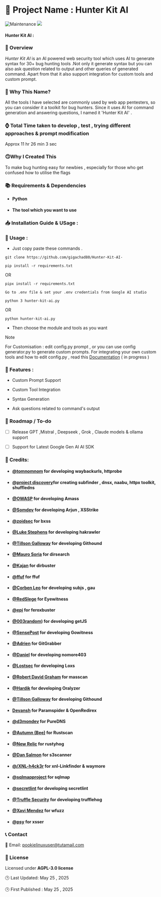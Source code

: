 


🚀 Project Name : Hunter Kit AI
===============

![Maintenance](https://img.shields.io/badge/Maintained%3F-yes-pink.svg)
<a href="https://github.com/gigachad80/grep-backURLs/issues"><img src="https://img.shields.io/badge/contributions-welcome-brightgreen.svg?style=flat"></a>

#### Hunter Kit AI : 

### 📌 Overview


 *_Hunter Kit AI_* is an AI powered web security tool which uses AI to generate syntax for 30+ bug hunting tools .Not only it generate syntax but you can also ask question related to output and other queries of generated command. Apart from that it also support integration for custom tools and custom prompt. 

### 🤔 Why This Name?

All the tools I have selected are commonly used by web app pentesters, so you can consider it a toolkit for bug hunters. Since it uses AI for command generation and answering questions, I named it 'Hunter Kit AI' .  


### ⌚ Total Time taken to develop , test , trying different approaches & prompt modification 

 Approx 11 hr 26 min 3 sec 

### 🙃Why I Created This

 To make bug hunting easy for newbies , especially for those who get confused how to utilise the flags

### 📚  Requirements & Dependencies

* #### Python 
* #### The tool which you want to use 

### 📥 Installation Guide & USage : 

### 🍃 Usage :

- Just copy paste these commands .

```
git clone https://github.com/gigachad80/Hunter-Kit-AI-
```
```
pip install -r requirements.txt
```
OR 
```
pipx install -r requirements.txt
```

```
Go to .env file & set your .env credentials from Google AI studio
```

```
python 3 hunter-kit-ai.py
```
OR

```
python hunter-kit-ai.py
```

- Then choose the module and tools as you want

> [!NOTE] 
> For Customisation : edit config.py prompt , or you can use config generator.py to generate custom prompts. For integrating your own custom tools and how to edit config.py , read this [Documentation](https://github.com/gigachad80/Hunter-Kit-AI-/wiki/Custom-Tool-Integration-&-Custom-Prompt-Support) ( in progress )

### 💫 Features  : 

- Custom Prompt Support

- Custom Tool Integration

- Syntax Generation

- Ask questions related to command's output 



### 📝 Roadmap / To-do 

- [ ] Release GPT ,Mistral , Deepseek , Grok , Claude models & ollama support
- [ ] Support for Latest Google Gen AI AI SDK  



### 💓 Credits:


* #### [@tomnomnom](https://github.com/tomnomnom) for developing waybackurls, httprobe
* ####  [@project discovery](https://github.com/projectdiscovery)for creating subfinder , dnsx, naabu, httpx toolkit, shuffledns

* #### [@OWASP](https://github.com/owasp-amass) for developing Amass
* #### [@Somdev](https://github.com/s0md3v) for developing Arjun , XSStrike 
* #### [@zoidsec](https://github.com/ethicalhackingplayground/) for bxss 
* #### [@Luke Stephens](https://github.com/hakluke) for developing hakrawler
* #### [@Tillson Galloway](https://github.com/tillson) for developing Githound
* #### [@Mauro Soria](https://github.com/maurosoria) for dirsearch
* #### [@Kajan](https://github.com/KajanM) for dirbuster
* #### [@ffuf](https://github.com/ffuf/) for ffuf
* #### [@Corben Leo](https://github.com/lc) for developing subjs , gau 
* #### [@RedSIege](https://github.com/RedSiege) for Eyewitness
* #### [@epi](https://github.com/epi052) for feroxbuster
* #### [@003random](https://github.com/003random)) for developing getJS
* #### [@SensePost](https://github.com/sensepost) for developing Gowitness 
* #### [@Adrien](https://github.com/hisxo) for GitGrabber
* #### [@Daniel](https://github.com/devploit) for developing nomore403
* #### [@Lostsec](https://github.com/coffinxp) for developing Loxs
* #### [@Robert David Graham](https://github.com/robertdavidgraham) for masscan
* #### [@Hardik](https://github.com/r0075h3ll) for developing Oralyzer
* #### [@Tillson Galloway](https://github.com/tillson) for developing Githound
* #### [Devansh](https://github.com/ethicalhackingplayground/) for Paramspider & OpenRedirex
* #### [@d3mondev](https://github.com/d3mondev) for PureDNS
* #### [@Autumn (Bee)](https://github.com/bee-san) for Rustscan
* #### [@New Relic](https://github.com/newrelic/) for rustyhog
* #### [@Dan Salmon](https://github.com/sa7mon) for s3scanner 
* #### [@/XNL-h4ck3r](https://github.com/xnl-h4ck3r) for xnl-Linkfinder & waymore
* #### [@sqlmapproject](https://github.com/sqlmapproject) for sqlmap
* #### [@secretlint](https://github.com/secretlint) for developing secretlint
* #### [@Truffle Security](https://github.com/trufflesecurity) for developing trufflehog
* #### [@Xavi Mendez](https://github.com/xmendez) for wfuzz
* #### [@psy](https://github.com/epsylon) for xsser


### 📞 Contact


 📧 Email: pookielinuxuser@tutamail.com


### 📄 License

Licensed under **AGPL-3.0 license**

🕒 Last Updated: May 25 , 2025 

🕒 First Published : May 25 ,  2025
